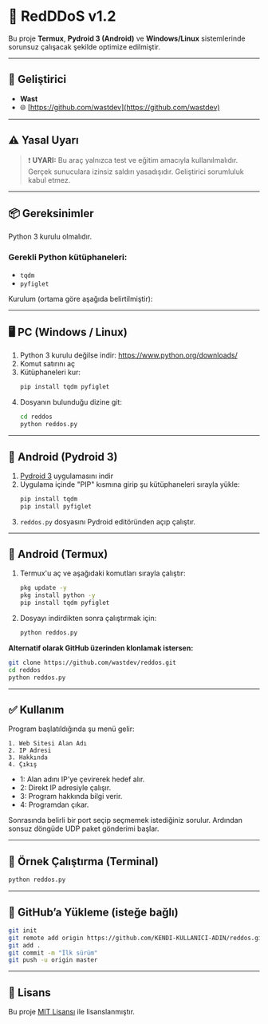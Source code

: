 # 🚀 RedDDoS v1.2

Bu proje **Termux**, **Pydroid 3 (Android)** ve **Windows/Linux** sistemlerinde sorunsuz çalışacak şekilde optimize edilmiştir.

---

## 👤 Geliştirici

- **Wast**
- 🌐 [https://github.com/wastdev](https://github.com/wastdev)

---

## ⚠️ Yasal Uyarı

> ❗ **UYARI:** Bu araç yalnızca test ve eğitim amacıyla kullanılmalıdır. Gerçek sunuculara izinsiz saldırı yasadışıdır. Geliştirici sorumluluk kabul etmez.

---

## 📦 Gereksinimler

Python 3 kurulu olmalıdır.

### Gerekli Python kütüphaneleri:
- `tqdm`
- `pyfiglet`

Kurulum (ortama göre aşağıda belirtilmiştir):

---

## 🖥️ PC (Windows / Linux)

1. Python 3 kurulu değilse indir: https://www.python.org/downloads/
2. Komut satırını aç
3. Kütüphaneleri kur:
   ```bash
   pip install tqdm pyfiglet
   ```
4. Dosyanın bulunduğu dizine git:
   ```bash
   cd reddos
   python reddos.py
   ```

---

## 📱 Android (Pydroid 3)

1. [Pydroid 3](https://play.google.com/store/apps/details?id=ru.iiec.pydroid3) uygulamasını indir
2. Uygulama içinde "PIP" kısmına girip şu kütüphaneleri sırayla yükle:
   ```bash
   pip install tqdm
   pip install pyfiglet
   ```
3. `reddos.py` dosyasını Pydroid editöründen açıp çalıştır.

---

## 📱 Android (Termux)

1. Termux'u aç ve aşağıdaki komutları sırayla çalıştır:
   ```bash
   pkg update -y
   pkg install python -y
   pip install tqdm pyfiglet
   ```

2. Dosyayı indirdikten sonra çalıştırmak için:
   ```bash
   python reddos.py
   ```

**Alternatif olarak GitHub üzerinden klonlamak istersen:**
```bash
git clone https://github.com/wastdev/reddos.git
cd reddos
python reddos.py
```

---

## ✅ Kullanım

Program başlatıldığında şu menü gelir:

```
1. Web Sitesi Alan Adı
2. IP Adresi
3. Hakkında
4. Çıkış
```

- 1: Alan adını IP'ye çevirerek hedef alır.  
- 2: Direkt IP adresiyle çalışır.  
- 3: Program hakkında bilgi verir.  
- 4: Programdan çıkar.

Sonrasında belirli bir port seçip seçmemek istediğiniz sorulur. Ardından sonsuz döngüde UDP paket gönderimi başlar.

---

## 🧪 Örnek Çalıştırma (Terminal)

```bash
python reddos.py
```

---

## 🔗 GitHub’a Yükleme (isteğe bağlı)

```bash
git init
git remote add origin https://github.com/KENDI-KULLANICI-ADIN/reddos.git
git add .
git commit -m "İlk sürüm"
git push -u origin master
```

---

## 📃 Lisans

Bu proje [MIT Lisansı](https://opensource.org/licenses/MIT) ile lisanslanmıştır.
